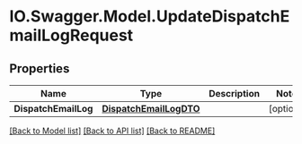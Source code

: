 # IO.Swagger.Model.UpdateDispatchEmailLogRequest
## Properties

Name | Type | Description | Notes
------------ | ------------- | ------------- | -------------
**DispatchEmailLog** | [**DispatchEmailLogDTO**](DispatchEmailLogDTO.md) |  | [optional] 

[[Back to Model list]](../README.md#documentation-for-models) [[Back to API list]](../README.md#documentation-for-api-endpoints) [[Back to README]](../README.md)

